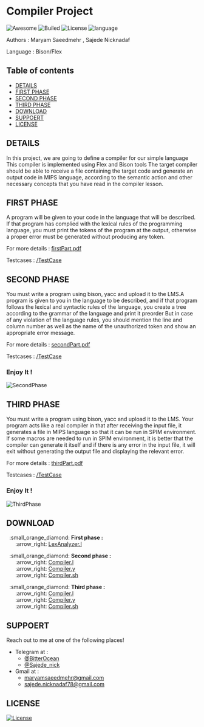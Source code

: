 # Compiler Project
![Awesome](https://cdn.rawgit.com/sindresorhus/awesome/d7305f38d29fed78fa85652e3a63e154dd8e8829/media/badge.svg)
![Builed](https://img.shields.io/azure-devops/build/totodem/8cf3ec0e-d0c2-4fcd-8206-ad204f254a96/2?style=flat)
![License](https://img.shields.io/packagist/l/doctrine/orm)
![language](https://img.shields.io/badge/language-Bison-orange)  

Authors : Maryam Saeedmehr , Sajede Nicknadaf  

Language : Bison/Flex


## **Table of contents**
- [DETAILS](#DETAILS)
- [FIRST PHASE](#FIRST-PHASE)
- [SECOND PHASE](#SECOND-PHASE)
- [THIRD PHASE](#THIRD-PHASE)
- [DOWNLOAD](#DOWNLOAD)
- [SUPPOERT](#SUPPOERT)
- [LICENSE](#LICENSE)


## **DETAILS**  

In this project, we are going to define a compiler for our simple language
This compiler is implemented using Flex and Bison tools
The target compiler should be able to receive a file containing the target code and generate an output code in MIPS language,
according to the semantic action and other necessary concepts that you have read in the compiler lesson.


## **FIRST PHASE**  

A program will be given to your code in the language that will be described. If that program has complied with 
the lexical rules of the programming language, you must print the tokens of the program at the output, 
otherwise a proper error must be generated without producing any token.  

For more details : [firstPart.pdf](https://github.com/BitterOcean/IUT/files/4668399/firstPart.pdf)  

Testcases : <a href="https://github.com/BitterOcean/IUT/tree/master/compiler/Project/FirstPhase/TestCase">/TestCase</a>


## **SECOND PHASE**  

You must write a program using bison, yacc and upload it to the LMS.A program is given to you in the language to be described, and if that program follows the lexical and syntactic rules of the language, you create a tree according to the grammar of the language and print it preorder But in case of any violation of the language rules, you should mention the line and column number as well as the name of the unauthorized token and show an appropriate error message.

For more details : [secondPart.pdf](https://github.com/BitterOcean/IUT/files/5046124/secondPart.pdf)

Testcases : <a href="https://github.com/BitterOcean/IUT/tree/master/compiler/Project/SecondPhase/TestCase">/TestCase</a>

### **Enjoy It !**

![SecondPhase](https://user-images.githubusercontent.com/60509979/89718951-b620fd00-d9d8-11ea-98d5-8042e0127e1a.gif)



## **THIRD PHASE**  

You must write a program using bison, yacc and upload it to the LMS. Your program acts like a real compiler in that after receiving the input file, it generates a file in MIPS language so that it can be run in SPIM environment. If some macros are needed to run in SPIM environment, it is better that the compiler can generate it itself and if there is any error in the input file, it will exit without generating the output file and displaying the relevant error.

For more details : [thirdPart.pdf](https://github.com/BitterOcean/IUT/files/5046126/thirdPart.pdf)  

Testcases : <a href="https://github.com/BitterOcean/IUT/tree/master/compiler/Project/ThirdPhase/TestCase">/TestCase</a>

### **Enjoy It !**

![ThirdPhase](https://user-images.githubusercontent.com/60509979/89718969-d81a7f80-d9d8-11ea-955e-d904ea6535bb.gif)



## **DOWNLOAD**  
<p>
  &nbsp;&nbsp;:small_orange_diamond: <b>First phase :</b></br>
  &nbsp;&nbsp;&nbsp;&nbsp;&nbsp;&nbsp;:arrow_right: <a href="https://github.com/BitterOcean/IUT/blob/master/compiler/Project/FirstPhase/LexAnalyzer.l">LexAnalyzer.l</a></br>
</P>
<p>
  &nbsp;&nbsp;:small_orange_diamond: <b>Second phase :</b></br>
   &nbsp;&nbsp;&nbsp;&nbsp;&nbsp;&nbsp;:arrow_right: <a href="https://github.com/BitterOcean/IUT/blob/master/compiler/Project/SecondPhase/Compiler.l">Compiler.l</a></br>
   &nbsp;&nbsp;&nbsp;&nbsp;&nbsp;&nbsp;:arrow_right: <a href="https://github.com/BitterOcean/IUT/blob/master/compiler/Project/SecondPhase/Compiler.y">Compiler.y</a></br>
   &nbsp;&nbsp;&nbsp;&nbsp;&nbsp;&nbsp;:arrow_right: <a href="https://github.com/BitterOcean/IUT/blob/master/compiler/Project/SecondPhase/Compiler.sh">Compiler.sh</a></br>
</P>
<p>
  &nbsp;&nbsp;:small_orange_diamond: <b>Third phase :</b></br>
  &nbsp;&nbsp;&nbsp;&nbsp;&nbsp;&nbsp;:arrow_right: <a href="https://github.com/BitterOcean/IUT/blob/master/compiler/Project/ThirdPhase/Compiler.l">Compiler.l</a></br>  
  &nbsp;&nbsp;&nbsp;&nbsp;&nbsp;&nbsp;:arrow_right: <a href="https://github.com/BitterOcean/IUT/blob/master/compiler/Project/ThirdPhase/Compiler.y">Compiler.y</a></br>  
  &nbsp;&nbsp;&nbsp;&nbsp;&nbsp;&nbsp;:arrow_right: <a href="https://github.com/BitterOcean/IUT/blob/master/compiler/Project/ThirdPhase/Compiler.sh">Compiler.sh</a></br>
</P>

## **SUPPOERT**

Reach out to me at one of the following places!

- Telegram at :
  - <a href="https://t.me/BitterOcean" target="_blank">@BitterOcean</a>
  - <a href="https://t.me/Sajede_nick" target="_blank">@Sajede_nick</a>
- Gmail at :
  - <a href="mailto:maryamsaeedmehr@gmail.com" target="_blank">maryamsaeedmehr@gmail.com</a>
  - <a href="mailto:sajede.nicknadaf78@gmail.com" target="_blank">sajede.nicknadaf78@gmail.com</a>


## **LICENSE**

[![License](https://img.shields.io/:license-mit-blue.svg?style=flat-square)](http://badges.mit-license.org)

